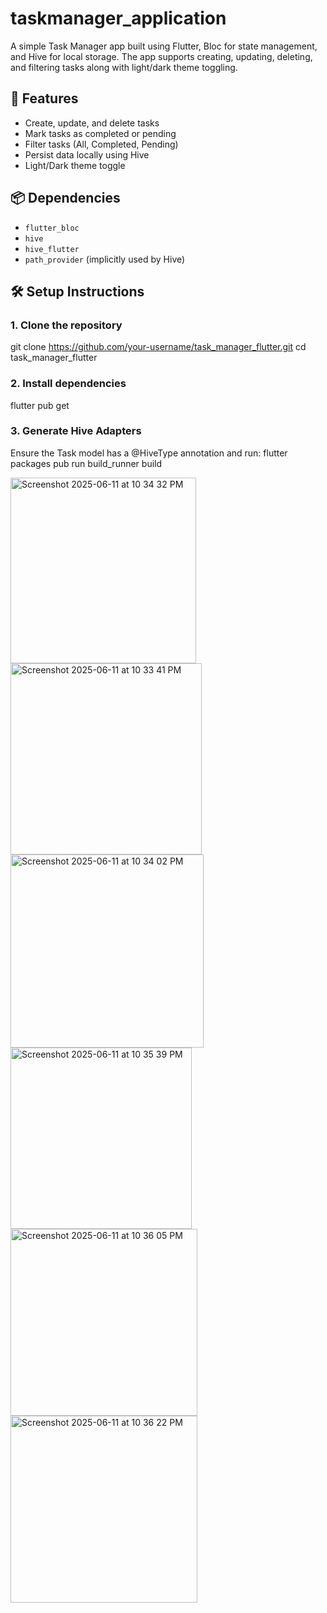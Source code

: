 # taskmanager_application

A simple Task Manager app built using Flutter, Bloc for state management, and Hive for local storage. The app supports creating, updating, deleting, and filtering tasks along with light/dark theme toggling.

## 🚀 Features

- Create, update, and delete tasks
- Mark tasks as completed or pending
- Filter tasks (All, Completed, Pending)
- Persist data locally using Hive
- Light/Dark theme toggle

## 📦 Dependencies

- `flutter_bloc`
- `hive`
- `hive_flutter`
- `path_provider` (implicitly used by Hive)

## 🛠️ Setup Instructions

### 1. Clone the repository

git clone https://github.com/your-username/task_manager_flutter.git
cd task_manager_flutter


### 2. Install dependencies

flutter pub get


### 3. Generate Hive Adapters

Ensure the Task model has a @HiveType annotation and run:
flutter packages pub run build_runner build


<img width="297" alt="Screenshot 2025-06-11 at 10 34 32 PM" src="https://github.com/user-attachments/assets/05573e68-4150-4bf4-8a9d-191228ce8ef1" />

<img width="306" alt="Screenshot 2025-06-11 at 10 33 41 PM" src="https://github.com/user-attachments/assets/edf7b7c4-d29a-43b5-b1f6-1f45b668527a" />

<img width="309" alt="Screenshot 2025-06-11 at 10 34 02 PM" src="https://github.com/user-attachments/assets/63f51b11-517f-4d83-8910-9bfb249b9990" />

<img width="290" alt="Screenshot 2025-06-11 at 10 35 39 PM" src="https://github.com/user-attachments/assets/ce25bd72-8a8c-4248-b1de-0534f8f7d8f5" />

<img width="299" alt="Screenshot 2025-06-11 at 10 36 05 PM" src="https://github.com/user-attachments/assets/1a0a549d-2294-4e93-900c-0891797699d7" />

<img width="299" alt="Screenshot 2025-06-11 at 10 36 22 PM" src="https://github.com/user-attachments/assets/a7fb9f1d-37fa-4a76-b509-6d15008c6851" />










